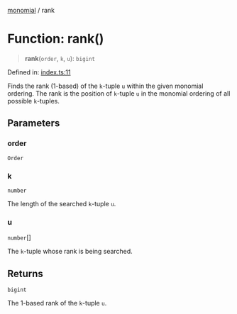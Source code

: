 [monomial](../wiki/globals) / rank

# Function: rank()

> **rank**(`order`, `k`, `u`): `bigint`

Defined in: [index.ts:11](https://github.com/jmalena/monomial/blob/2bb18875914db655a36ced0a9786547056e433fc/src/index.ts#L11)

Finds the rank (1-based) of the `k`-tuple `u` within the given monomial ordering.
The rank is the position of `k`-tuple `u` in the monomial ordering of all possible `k`-tuples.

## Parameters

### order

`Order`

### k

`number`

The length of the searched `k`-tuple `u`.

### u

`number`[]

The `k`-tuple whose rank is being searched.

## Returns

`bigint`

The 1-based rank of the `k`-tuple `u`.
